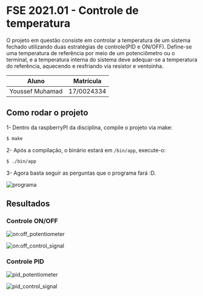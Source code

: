 # FSE 2021.01 - Controle de temperatura

O projeto em questão consiste em controlar a temperatura de um sistema fechado utilizando duas estratégias de controle(PID e ON/OFF). Define-se uma temperatura de referência por meio de um potenciômetro ou o terminal, e a temperatura interna do sistema deve adequar-se a temperatura do referência, aquecendo e resfriando via resistor e ventoinha.

| Aluno           | Matrícula  |
| --------------- | ---------- |
| Youssef Muhamad | 17/0024334 |

## Como rodar o projeto

1- Dentro da raspberryPI da disciplina, compile o projeto via make:

```sh
$ make
```

2- Após a compilação, o binário estará em `/bin/app`, execute-o:

```sh
$ ./bin/app
```

3- Agora basta seguir as perguntas que o programa fará :D.

![programa](https://user-images.githubusercontent.com/29265857/132424586-43ab2865-2f40-4e81-b7fe-1c763cd76279.gif)

## Resultados

### Controle ON/OFF

![on:off_potentiometer](https://user-images.githubusercontent.com/29265857/132424737-06c64d03-64e7-47a8-901b-3bc834bfff25.png)

![on:off_control_signal](https://user-images.githubusercontent.com/29265857/132424738-b2c7ce9b-3644-48e5-89f8-daf66f7a201e.png)

### Controle PID

![pid_potentiometer](https://user-images.githubusercontent.com/29265857/132424730-6926311d-8078-4607-a4d5-4e791de94a45.png)

![pid_control_signal](https://user-images.githubusercontent.com/29265857/132424734-53125912-4f67-4d22-8e67-13f292708fe2.png)
